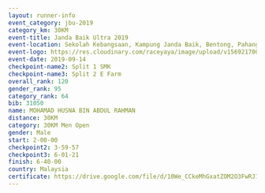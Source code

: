 ```yaml
---
layout: runner-info 
event_category: jbu-2019 
category_km: 30KM 
event-title: Janda Baik Ultra 2019 
event-location: Sekolah Kebangsaan, Kampung Janda Baik, Bentong, Pahang, Malaysia 
event-logo: https://res.cloudinary.com/raceyaya/image/upload/v1569217009/logo/janda-baik_vch1pc.jpg 
event-date: 2019-09-14 
checkpoint-name2: Split 1 SMK 
checkpoint-name3: Split 2 E Farm 
overall_rank: 120
gender_rank: 95
category_rank: 64
bib: 31050
name: MOHAMAD HUSNA BIN ABDUL RAHMAN
distance: 30KM
category: 30KM Men Open
gender: Male
start: 2-00-00
checkpoint2: 3-59-57
checkpoint3: 6-01-21
finish: 6-40-00
country: Malaysia
certificate: https://drive.google.com/file/d/10We_CCkeMhGxatZOM2O3FwRJ1GxXlntN/view?usp=sharing
---
```

